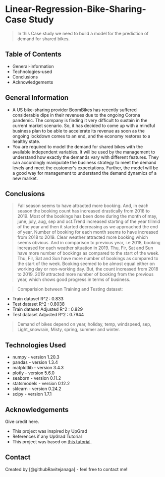# Linear-Regression-Bike-Sharing-Case Study

> In this Case study we need to build a model for the prediction of demand for shared bikes.


## Table of Contents
* General-information
* Technologies-used
* Conclusions
* Acknowledgements


## General Information
- A US bike-sharing provider BoomBikes has recently suffered considerable dips in their revenues due to the ongoing Corona pandemic. The company is finding it very difficult to sustain in the current market scenario. So, it has decided to come up with a mindful business plan to be able to accelerate its revenue as soon as the ongoing lockdown comes to an end, and the economy restores to a healthy state.
- You are required to model the demand for shared bikes with the available independent variables. It will be used by the management to understand how exactly the demands vary with different features. They can accordingly manipulate the business strategy to meet the demand levels and meet the customer's expectations. Further, the model will be a good way for management to understand the demand dynamics of a new market.


## Conclusions

> Fall season seems to have attracted more booking. And, in each season the booking count has increased drastically from 2018 to 2019.
> Most of the bookings has been done during the month of may, june, july, aug, sep and oct.Trend increased starting of the year tillmid of the year and then it started decreasing as we approached the end of year. Number of booking for each month seems to have increased from 2018 to 2019.
> Clear weather attracted more booking which seems obvious. And in comparison to previous year, i.e 2018, booking increased for each weather situation in 2019.
> Thu, Fir, Sat and Sun have more number of bookings as compared to the start of the week.
> Thu, Fir, Sat and Sun have more number of bookings as compared to the start of the week.
> Booking seemed to be almost equal either on working day or non-working day. But, the count increased from 2018 to 2019.
> 2019 attracted more number of booking from the previous year, which shows good progress in terms of business.

> Comparision between Training and Testing dataset:
- Train dataset R^2 : 0.833
- Test dataset R^2 : 0.8038
- Train dataset Adjusted R^2 : 0.829
- Test dataset Adjusted R^2 : 0.7944
> Demand of bikes depend on year, holiday, temp, windspeed, sep, Light_snowrain, Misty, spring, summer and winter.


## Technologies Used
- numpy - version 1.20.3
- pandas - version 1.3.4
- matplotlib - version 3.4.3
- plotly - version 5.6.0
- seaborn - version 0.11.2
- statsmodels - version 0.12.2
- sklearn - version 0.24.2
- scipy - version 1.7.1



## Acknowledgements
Give credit here.
- This project was inspired by UpGrad
- References if any UpGrad Tutorial
- This project was based on [this tutorial](https://learn.upgrad.com).


## Contact
Created by [@githubRavitejanaga] - feel free to contact me!


